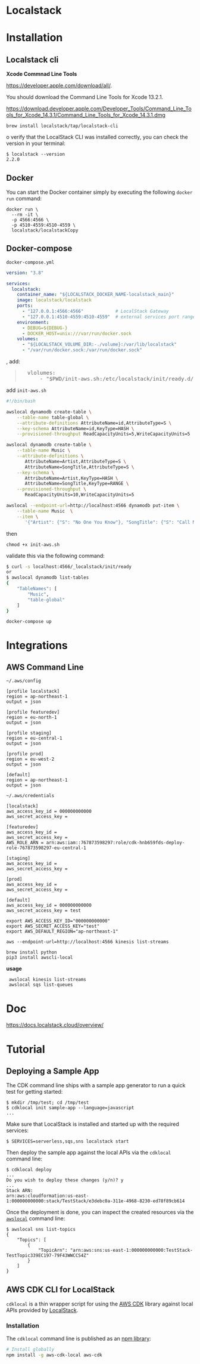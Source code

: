# Localstack

# Installation

## Localstack cli

**Xcode Commnad Line Tools**

 https://developer.apple.com/download/all/.

You should download the Command Line Tools for Xcode 13.2.1.

https://download.developer.apple.com/Developer_Tools/Command_Line_Tools_for_Xcode_14.3.1/Command_Line_Tools_for_Xcode_14.3.1.dmg

```
brew install localstack/tap/localstack-cli
```

o verify that the LocalStack CLI was installed correctly, you can check the version in your terminal:

```text
$ localstack --version
2.2.0
```

## Docker

You can start the Docker container simply by executing the following `docker run` command:

```shell
docker run \
  --rm -it \
  -p 4566:4566 \
  -p 4510-4559:4510-4559 \
  localstack/localstackCopy
```

## Docker-compose

`docker-compose.yml`

```yaml
version: "3.8"

services:
  localstack:
    container_name: "${LOCALSTACK_DOCKER_NAME-localstack_main}"
    image: localstack/localstack
    ports:
      - "127.0.0.1:4566:4566"            # LocalStack Gateway
      - "127.0.0.1:4510-4559:4510-4559"  # external services port range
    environment:
      - DEBUG=${DEBUG-}
      - DOCKER_HOST=unix:///var/run/docker.sock
    volumes:
      - "${LOCALSTACK_VOLUME_DIR:-./volume}:/var/lib/localstack"
      - "/var/run/docker.sock:/var/run/docker.sock"
```



, add:

><pre>
>	vlolumes:
>		- "$PWD/init-aws.sh:/etc/localstack/init/ready.d/init-aws.sh"  # ready hook
></pre>

add `init-aws.sh`

```bash
#!/bin/bash

awslocal dynamodb create-table \
    --table-name table-global \
    --attribute-definitions AttributeName=id,AttributeType=S \
    --key-schema AttributeName=id,KeyType=HASH \
    --provisioned-throughput ReadCapacityUnits=5,WriteCapacityUnits=5

awslocal dynamodb create-table \
    --table-name Music \
    --attribute-definitions \
       AttributeName=Artist,AttributeType=S \
       AttributeName=SongTitle,AttributeType=S \
    --key-schema \
       AttributeName=Artist,KeyType=HASH \
       AttributeName=SongTitle,KeyType=RANGE \
    --provisioned-throughput \
       ReadCapacityUnits=10,WriteCapacityUnits=5   

awslocal --endpoint-url=http://localhost:4566 dynamodb put-item \
    --table-name Music  \
    --item \
       '{"Artist": {"S": "No One You Know"}, "SongTitle": {"S": "Call Me Today"}, "AlbumTitle": {"S": "Somewhat Famous"}, "Awards": {"N": "1"}}'        
```

then

```
chmod +x init-aws.sh
```

 validate this via the following command:

```bash
$ curl -s localhost:4566/_localstack/init/ready    
or 
$ awslocal dynamodb list-tables
{
    "TableNames": [
        "Music",
        "table-global"
    ]
}
```

```
docker-compose up
```

# Integrations

## AWS Command Line

`~/.aws/config`

```
[profile localstack]
region = ap-northeast-1
output = json

[profile featuredev]
region = eu-north-1
output = json

[profile staging]
region = eu-central-1
output = json

[profile prod]
region = eu-west-2
output = json

[default]
region = ap-northeast-1
output = json
```

`~/.aws/credentials`

```
[localstack]
aws_access_key_id = 000000000000
aws_secret_access_key = 

[featuredev]
aws_access_key_id = 
aws_secret_access_key = 
AWS_ROLE_ARN = arn:aws:iam::767873598297:role/cdk-hnb659fds-deploy-role-767873598297-eu-central-1

[staging]
aws_access_key_id = 
aws_secret_access_key = 

[prod]
aws_access_key_id = 
aws_secret_access_key = 

[default]
aws_access_key_id = 000000000000
aws_secret_access_key = test
```



```
export AWS_ACCESS_KEY_ID="000000000000"
export AWS_SECRET_ACCESS_KEY="test"
export AWS_DEFAULT_REGION="ap-northeast-1"

aws --endpoint-url=http://localhost:4566 kinesis list-streams
```

```
brew install python
pip3 install awscli-local
```

**usage**

```
 awslocal kinesis list-streams
 awslocal sqs list-queues
```



# Doc

https://docs.localstack.cloud/overview/

# Tutorial

## Deploying a Sample App

The CDK command line ships with a sample app generator to run a quick test for getting started:

```
$ mkdir /tmp/test; cd /tmp/test
$ cdklocal init sample-app --language=javascript
...
```

Make sure that LocalStack is installed and started up with the required services:

```
$ SERVICES=serverless,sqs,sns localstack start
```



Then deploy the sample app against the local APIs via the `cdklocal` command line:

```
$ cdklocal deploy
...
Do you wish to deploy these changes (y/n)? y
...
Stack ARN:
arn:aws:cloudformation:us-east-1:000000000000:stack/TestStack/e3debc0a-311e-4968-8230-ed78f89cb614
```

Once the deployment is done, you can inspect the created resources via the [`awslocal`](https://github.com/localstack/awscli-local) command line:

```
$ awslocal sns list-topics
{
    "Topics": [
        {
            "TopicArn": "arn:aws:sns:us-east-1:000000000000:TestStack-TestTopic339EC197-79F43WWCCS4Z"
        }
    ]
}
```

## AWS CDK CLI for LocalStack[ ](https://docs.localstack.cloud/user-guide/integrations/aws-cdk/#aws-cdk-cli-for-localstack)

`cdklocal` is a thin wrapper script for using the [AWS CDK](https://github.com/aws/aws-cdk) library against local APIs provided by [LocalStack](https://github.com/localstack/localstack).

### Installation

The `cdklocal` command line is published as an [npm library](https://www.npmjs.com/package/aws-cdk-local):

```bash
# Install globally
npm install -g aws-cdk-local aws-cdk
```
